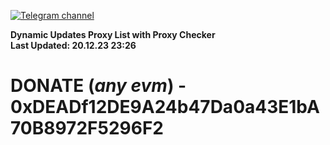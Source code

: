 [![Telegram channel](https://img.shields.io/endpoint?url=https://runkit.io/damiankrawczyk/telegram-badge/branches/master?url=https://t.me/n4z4v0d)](https://t.me/n4z4v0d) 

**Dynamic Updates Proxy List with Proxy Checker**  
**Last Updated: 20.12.23 23:26**

# DONATE (_any evm_) - 0xDEADf12DE9A24b47Da0a43E1bA70B8972F5296F2
